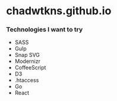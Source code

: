 # chadwtkns.github.io


### Technologies I want to try

+ SASS
+ Gulp
+ Snap SVG
+ Modernizr
+ CoffeeScript
+ D3
+ .htaccess
+ Go
+ React